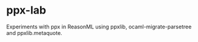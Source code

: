 # ppx-lab
Experiments with ppx in ReasonML using ppxlib, ocaml-migrate-parsetree and ppxlib.metaquote.
